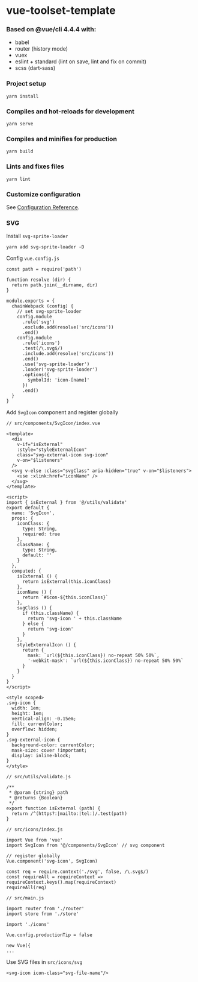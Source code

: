 # vue-toolset-template

### Based on @vue/cli 4.4.4 with:

- babel
- router (history mode)
- vuex
- eslint + standard (lint on save, lint and fix on commit)
- scss (dart-sass)

### Project setup
```
yarn install
```

### Compiles and hot-reloads for development
```
yarn serve
```

### Compiles and minifies for production
```
yarn build
```

### Lints and fixes files
```
yarn lint
```

### Customize configuration
See [Configuration Reference](https://cli.vuejs.org/config/).

### SVG
Install ```svg-sprite-loader```
```
yarn add svg-sprite-loader -D
```

Config ```vue.config.js```
```
const path = require('path')

function resolve (dir) {
  return path.join(__dirname, dir)
}

module.exports = {
  chainWebpack (config) {
    // set svg-sprite-loader
    config.module
      .rule('svg')
      .exclude.add(resolve('src/icons'))
      .end()
    config.module
      .rule('icons')
      .test(/\.svg$/)
      .include.add(resolve('src/icons'))
      .end()
      .use('svg-sprite-loader')
      .loader('svg-sprite-loader')
      .options({
        symbolId: 'icon-[name]'
      })
      .end()
  }
}
```

Add ```SvgIcon``` component and register globally
```
// src/components/SvgIcon/index.vue

<template>
  <div
    v-if="isExternal"
    :style="styleExternalIcon"
    class="svg-external-icon svg-icon"
    v-on="$listeners"
  />
  <svg v-else :class="svgClass" aria-hidden="true" v-on="$listeners">
    <use :xlink:href="iconName" />
  </svg>
</template>

<script>
import { isExternal } from '@/utils/validate'
export default {
  name: 'SvgIcon',
  props: {
    iconClass: {
      type: String,
      required: true
    },
    className: {
      type: String,
      default: ''
    }
  },
  computed: {
    isExternal () {
      return isExternal(this.iconClass)
    },
    iconName () {
      return `#icon-${this.iconClass}`
    },
    svgClass () {
      if (this.className) {
        return 'svg-icon ' + this.className
      } else {
        return 'svg-icon'
      }
    },
    styleExternalIcon () {
      return {
        mask: `url(${this.iconClass}) no-repeat 50% 50%`,
        '-webkit-mask': `url(${this.iconClass}) no-repeat 50% 50%`
      }
    }
  }
}
</script>

<style scoped>
.svg-icon {
  width: 1em;
  height: 1em;
  vertical-align: -0.15em;
  fill: currentColor;
  overflow: hidden;
}
.svg-external-icon {
  background-color: currentColor;
  mask-size: cover !important;
  display: inline-block;
}
</style>
```

```
// src/utils/validate.js

/**
 * @param {string} path
 * @returns {Boolean}
 */
export function isExternal (path) {
  return /^(https?:|mailto:|tel:)/.test(path)
}
```

```
// src/icons/index.js

import Vue from 'vue'
import SvgIcon from '@/components/SvgIcon' // svg component

// register globally
Vue.component('svg-icon', SvgIcon)

const req = require.context('./svg', false, /\.svg$/)
const requireAll = requireContext => requireContext.keys().map(requireContext)
requireAll(req)
```

```
// src/main.js

import router from './router'
import store from './store'

import './icons'

Vue.config.productionTip = false

new Vue({
...
```

Use SVG files in ```src/icons/svg```
```
<svg-icon icon-class="svg-file-name"/>
```
